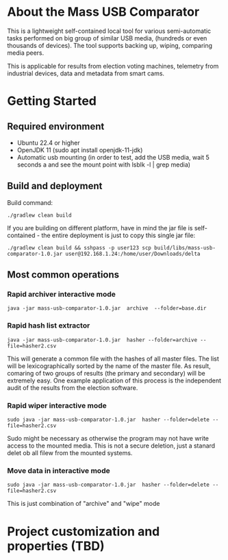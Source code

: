 
# About the Mass USB Comparator 

This is a lightweight self-contained local tool for various semi-automatic tasks performed on big group of similar USB  media, (hundreds or even thousands of devices). The tool supports backing up, wiping, comparing media peers.

This is applicable for results from election voting machines, telemetry from industrial devices, data and
metadata from smart cams.

# Getting Started 

## Required environment

* Ubuntu 22.4 or higher
* OpenJDK 11 (sudo apt install openjdk-11-jdk)
* Automatic usb mounting (in order to test, add the USB media, wait 5 seconds a and see the mount point with lsblk -l | grep media)

## Build and deployment

Build command:

```
./gradlew clean build
```
If you are building on different platform, have in mind the jar file is self-contained - the entire deployment is just to copy this single jar file:
```
./gradlew clean build && sshpass -p user123 scp build/libs/mass-usb-comparator-1.0.jar user@192.168.1.24:/home/user/Downloads/delta
```

## Most common operations

### Rapid archiver interactive mode
```
java -jar mass-usb-comparator-1.0.jar  archive  --folder=base.dir
```
### Rapid hash list extractor
```
java -jar mass-usb-comparator-1.0.jar  hasher --folder=archive --file=hasher2.csv
```
This will generate a common file with the hashes of all master files. The list will be lexicographically sorted by the name of the master file. As result, comaring of two groups of results (the primary and secondary) will be extremely easy. One example application of this process is the independent audit of  the results from the election software.

### Rapid wiper interactive mode
```
sudo java -jar mass-usb-comparator-1.0.jar  hasher --folder=delete --file=hasher2.csv
```
Sudo might be necessary as otherwise the program may not have write access to the mounted media. This is not a secure deletion, just a stanard delet ob all filew from the mounted systems.

### Move data in interactive mode
```
sudo java -jar mass-usb-comparator-1.0.jar  hasher --folder=delete --file=hasher2.csv
```
This is just combination of "archive" and "wipe" mode
 
# Project customization and properties (TBD)
